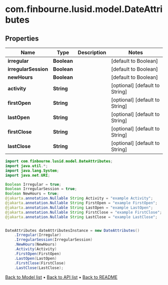 # com.finbourne.lusid.model.DateAttributes

## Properties

Name | Type | Description | Notes
------------ | ------------- | ------------- | -------------
**irregular** | **Boolean** |  | [default to Boolean]
**irregularSession** | **Boolean** |  | [default to Boolean]
**newHours** | **Boolean** |  | [default to Boolean]
**activity** | **String** |  | [optional] [default to String]
**firstOpen** | **String** |  | [optional] [default to String]
**lastOpen** | **String** |  | [optional] [default to String]
**firstClose** | **String** |  | [optional] [default to String]
**lastClose** | **String** |  | [optional] [default to String]

```java
import com.finbourne.lusid.model.DateAttributes;
import java.util.*;
import java.lang.System;
import java.net.URI;

Boolean Irregular = true;
Boolean IrregularSession = true;
Boolean NewHours = true;
@jakarta.annotation.Nullable String Activity = "example Activity";
@jakarta.annotation.Nullable String FirstOpen = "example FirstOpen";
@jakarta.annotation.Nullable String LastOpen = "example LastOpen";
@jakarta.annotation.Nullable String FirstClose = "example FirstClose";
@jakarta.annotation.Nullable String LastClose = "example LastClose";


DateAttributes dateAttributesInstance = new DateAttributes()
    .Irregular(Irregular)
    .IrregularSession(IrregularSession)
    .NewHours(NewHours)
    .Activity(Activity)
    .FirstOpen(FirstOpen)
    .LastOpen(LastOpen)
    .FirstClose(FirstClose)
    .LastClose(LastClose);
```


[Back to Model list](../README.md#documentation-for-models) &#8226; [Back to API list](../README.md#documentation-for-api-endpoints) &#8226; [Back to README](../README.md)
